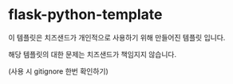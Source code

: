 # flask-python-template
이 템플릿은 치즈샌드가 개인적으로 사용하기 위해
만들어진 템플릿 입니다.

해당 템플릿의 대한 문제는 치즈샌드가 책임지지 않습니다.

(사용 시 gitignore 한번 확인하기)

